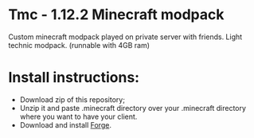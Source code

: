 # Tmc - 1.12.2 Minecraft modpack
Custom minecraft modpack played on private server with friends.
Light technic modpack. (runnable with 4GB ram)

# Install instructions:
- Download zip of this repository;
- Unzip it and paste .minecraft directory over your .minecraft directory where you want to have your client.
- Download and install [Forge](https://files.minecraftforge.net/maven/net/minecraftforge/forge/index_1.12.2.html).
